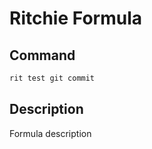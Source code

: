 # Ritchie Formula

## Command

```bash
rit test git commit
```

## Description

Formula description
